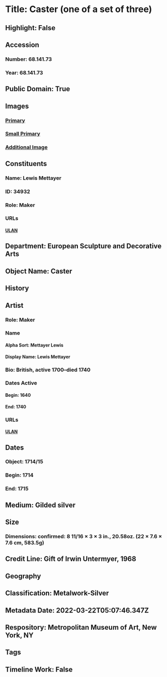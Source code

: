 # Title: Caster (one of a set of three)
## Highlight: False
## Accession
### Number: 68.141.73
### Year: 68.141.73
## Public Domain: True
## Images
### [Primary](https://images.metmuseum.org/CRDImages/es/original/DP265652.jpg)
### [Small Primary](https://images.metmuseum.org/CRDImages/es/web-large/DP265652.jpg)
### [Additional Image](https://images.metmuseum.org/CRDImages/es/original/DP269650.jpg)
## Constituents
### Name: Lewis Mettayer
### ID: 34932
### Role: Maker
### URLs
#### [ULAN](http://vocab.getty.edu/page/ulan/500110365)
## Department: European Sculpture and Decorative Arts
## Object Name: Caster
## History
## Artist
### Role: Maker
### Name
#### Alpha Sort: Mettayer Lewis
#### Display Name: Lewis Mettayer
### Bio: British, active 1700–died 1740
### Dates Active
#### Begin: 1640
#### End: 1740
### URLs
#### [ULAN](http://vocab.getty.edu/page/ulan/500110365)
## Dates
### Object: 1714/15
### Begin: 1714
### End: 1715
## Medium: Gilded silver
## Size
### Dimensions: confirmed: 8 11/16 × 3 × 3 in., 20.58oz. (22 × 7.6 × 7.6 cm, 583.5g)
## Credit Line: Gift of Irwin Untermyer, 1968
## Geography
## Classification: Metalwork-Silver
## Metadata Date: 2022-03-22T05:07:46.347Z
## Respository: Metropolitan Museum of Art, New York, NY
## Tags
## Timeline Work: False